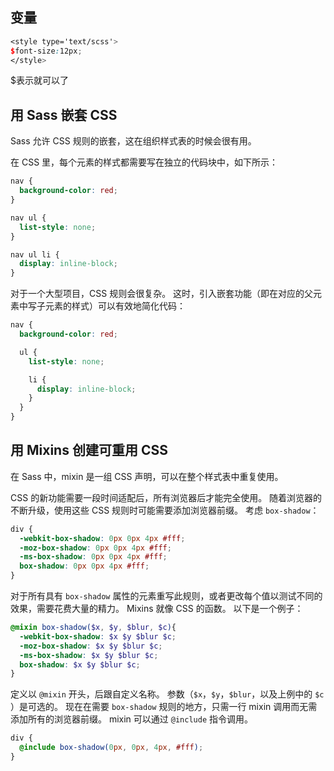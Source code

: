 ## 变量

```scss
<style type='text/scss'>
$font-size:12px;
</style>
```

$表示就可以了

## **用 Sass 嵌套 CSS**

Sass 允许 CSS 规则的嵌套，这在组织样式表的时候会很有用。

在 CSS 里，每个元素的样式都需要写在独立的代码块中，如下所示：

```scss
nav {
  background-color: red;
}

nav ul {
  list-style: none;
}

nav ul li {
  display: inline-block;
}
```

对于一个大型项目，CSS 规则会很复杂。 这时，引入嵌套功能（即在对应的父元素中写子元素的样式）可以有效地简化代码：

```scss
nav {
  background-color: red;

  ul {
    list-style: none;

    li {
      display: inline-block;
    }
  }
}
```

## **用 Mixins 创建可重用 CSS**

在 Sass 中，mixin 是一组 CSS 声明，可以在整个样式表中重复使用。

CSS 的新功能需要一段时间适配后，所有浏览器后才能完全使用。 随着浏览器的不断升级，使用这些 CSS 规则时可能需要添加浏览器前缀。 考虑 `box-shadow`：

```scss
div {
  -webkit-box-shadow: 0px 0px 4px #fff;
  -moz-box-shadow: 0px 0px 4px #fff;
  -ms-box-shadow: 0px 0px 4px #fff;
  box-shadow: 0px 0px 4px #fff;
}
```

对于所有具有 `box-shadow` 属性的元素重写此规则，或者更改每个值以测试不同的效果，需要花费大量的精力。 Mixins 就像 CSS 的函数。 以下是一个例子：

```scss
@mixin box-shadow($x, $y, $blur, $c){ 
  -webkit-box-shadow: $x $y $blur $c;
  -moz-box-shadow: $x $y $blur $c;
  -ms-box-shadow: $x $y $blur $c;
  box-shadow: $x $y $blur $c;
}
```

定义以 `@mixin` 开头，后跟自定义名称。 参数（`$x`，`$y`，`$blur`，以及上例中的 `$c` ）是可选的。 现在在需要 `box-shadow` 规则的地方，只需一行 mixin 调用而无需添加所有的浏览器前缀。 mixin 可以通过 `@include` 指令调用。

```scss
div {
  @include box-shadow(0px, 0px, 4px, #fff);
}
```